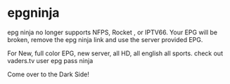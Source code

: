 # epgninja

epg ninja no longer supports NFPS, Rocket , or IPTV66. Your EPG will be broken, remove the epg ninja link and use the server provided EPG.

For New, full color EPG,  new server, all HD, all english all sports. check out   vaders.tv  user epg pass ninja

Come over to the Dark Side!
